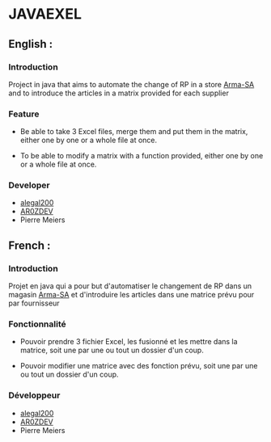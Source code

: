 # JAVAEXEL

## English :

### Introduction

Project in java that aims to automate the change of RP in a store [Arma-SA](https://www.arma-sa.com/) and to introduce the articles in a matrix provided for each supplier

### Feature

- Be able to take 3 Excel files, merge them and put them in the matrix, either one by one or a whole file at once.

- To be able to modify a matrix with a function provided, either one by one or a whole file at once.

### Developer

- [alegal200](https://github.com/alegal200)
- [AR0ZDEV](https://github.com/AR0ZDEV)
- Pierre Meiers

## French :

### Introduction

Projet en java qui a pour but d'automatiser le changement de RP dans un magasin [Arma-SA](https://www.arma-sa.com/) et d'introduire les articles dans une matrice prévu pour par fournisseur

### Fonctionnalité

- Pouvoir prendre 3 fichier Excel, les fusionné et les mettre dans la matrice, soit une par une ou tout un dossier d'un coup.

- Pouvoir modifier une matrice avec des fonction prévu, soit une par une ou tout un dossier d'un coup.

### Développeur

- [alegal200](https://github.com/alegal200)
- [AR0ZDEV](https://github.com/AR0ZDEV)
- Pierre Meiers
